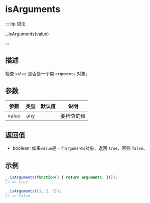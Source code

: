# isArguments

::: tip 语法

_.isArguments(value)

:::

## 描述

检查 `value` 是否是一个类 `arguments` 对象。

## 参数

|  参数  | 类型  | 默认值 |       说明       |
| :----: | :---: | :----: | :--------------: |
| value  |  any  |   -    |    要检查的值    |

## 返回值

+ boolean: 如果`value`是一个`arguments`对象，返回 `true`，否则 `false`。

## 示例

```js
_.isArguments(function() { return arguments; }());
// => true

_.isArguments([1, 2, 3]);
// => false
```
